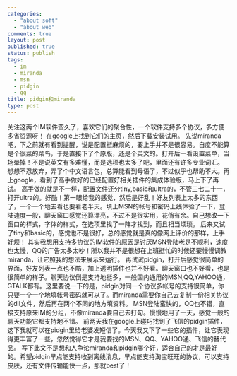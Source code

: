 ```yaml
--- 
categories: 
  - "about soft"
  - "about web"
comments: true
layout: post
published: true
status: publish
tags: 
  - im
  - miranda
  - msn
  - pidgin
  - qq
title: pidgin和miranda
type: post
---
```

关注这两个IM软件蛮久了，喜欢它们的聚合性，一个软件支持多个协议，多方便多省资源呀！  在google上找到它们的主页，然后下载安装试用。  先说miranda吧，下之前就有看到提醒，说是配置挺麻烦的，要上手并不是很容易。自度不能算是个很菜的菜鸟，于是直接下了个原版，还是个英文的。打开后一看设置菜单，当场晕掉！不是说英文有多难懂，而是选项也太多了吧，里面还有许多专业词汇。   <!--more-->  想想不忍放弃，弄了个中文语言包，总算能看到母语了，不过似乎也帮助不大。再上google，看到了高手做好的已经配置好相关插件的集成体验版，马上下了再试。  高手做的就是不一样，配置文件还分tiny,basic和ultra的，不管三七二十一，打开ultra的。好酷！第一眼给我的感觉，然后是好乱！好友列表上太多的东西了，一个一个地去看也要看老半天。填上MSN的帐号和密码上线体验了一下，登陆速度一般，聊天窗口感觉还算漂亮，不过不是很实用，花俏有余。自己想改一下窗口的样式，字体的样式，在选项里找了一阵才找到，而且相当烦琐。  后来又试了tiny和basic的，感觉也不是很好，总的感觉就是真的像网上评价的那样，上手好烦！  其实我想用支持多协议的IM软件的原因是讨厌MSN登陆老是不顺利，速度也太慢，QQ的广告太多太吵！所以我并不是很想在上班挺忙的时候还要慢慢调教miranda，让它照我的想法来展示来运行。  再试试pidgin，打开后感觉很简单的界面，好友列表一点也不酷，加上透明插件也并不好看。聊天窗口也不好看，也是很简单的样子。聊天协议倒是支持地挺多，一般国内通用的MSN,QQ,YAHOO通，GTALK都有。这里要说一下的是，pidgin对同一个协议多帐号的支持很简单，你只要一个一个地填帐号密码就可以了。而miranda需要你自己去复制一份相关协议的dll文件，然后再在两个不同的地方填资料。  MSN登陆蛮快的，QQ也不错，直接支持原来IM的分组，不像miranda要自己去打勾。慢慢地用了一天，感觉一般的聊天功能它都支持地不错。  前两天我在google上碰巧找到了飞信的pidgin插件，这下我就可以在pidgin里给老婆发短信了。今天我又下了一些它的插件，让它表现得更丰富了一些，忽然觉得它才是我要找的MSN、QQ、YAHOO通、飞信的替代品。  写下此文不是想和人争论miranda和pidgin哪个好，适合自己的才是最好的。希望pidgin早点能支持收到离线消息，早点能支持淘宝旺旺的协议，可以支持皮肤，还有文件传输能快一点，那就best了！
